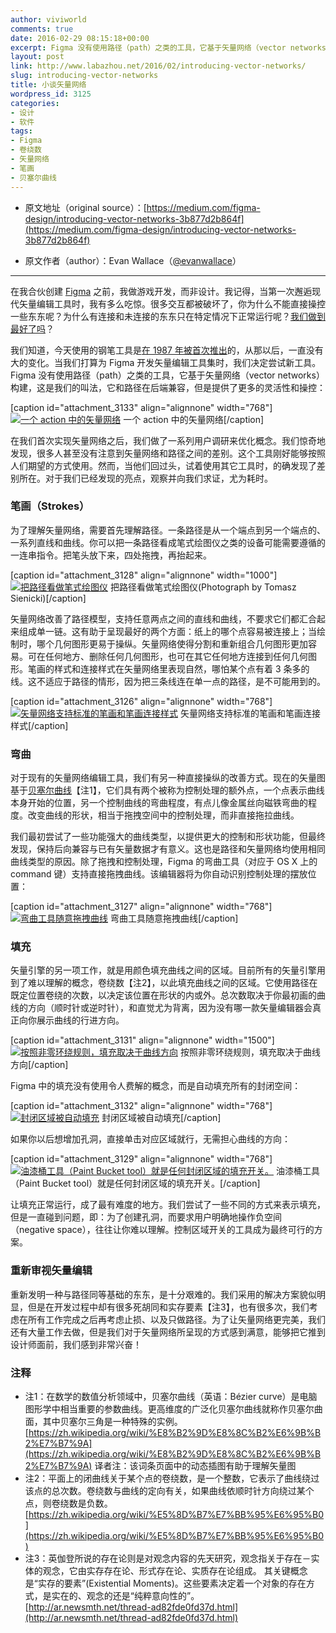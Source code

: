 ```yaml
---
author: viviworld
comments: true
date: 2016-02-29 08:15:18+00:00
excerpt: Figma 没有使用路径（path）之类的工具，它基于矢量网络（vector networks）构建，这是我们的叫法，它和路径在后端兼容，但是提供了更多的灵活性和操控
layout: post
link: http://www.labazhou.net/2016/02/introducing-vector-networks/
slug: introducing-vector-networks
title: 小谈矢量网络
wordpress_id: 3125
categories:
- 设计
- 软件
tags:
- Figma
- 卷绕数
- 矢量网络
- 笔画
- 贝塞尔曲线
---
```



	
  * 原文地址（original source）：[https://medium.com/figma-design/introducing-vector-networks-3b877d2b864f](https://medium.com/figma-design/introducing-vector-networks-3b877d2b864f)

	
  * 原文作者（author）：Evan Wallace（[@evanwallace](https://twitter.com/evanwallace)）



* * *






在我合伙创建 [Figma](http://figma.com/) 之前，我做游戏开发，而非设计。我记得，当第一次邂逅现代矢量编辑工具时，我有多么吃惊。很多交互都被破坏了，你为什么不能直接操控一些东东呢？为什么有连接和未连接的东东只在特定情况下正常运行呢？[我们做到最好了吗](http://www.labazhou.net/2015/10/giving-the-users-what-they-want/)？

我们知道，今天使用的钢笔工具是[在 1987 年被首次推出](https://www.youtube.com/watch?v=xv3xl2B6yUs)的，从那以后，一直没有大的变化。当我们打算为 Figma 开发矢量编辑工具集时，我们决定尝试新工具。Figma 没有使用路径（path）之类的工具，它基于矢量网络（vector networks）构建，这是我们的叫法，它和路径在后端兼容，但是提供了更多的灵活性和操控：

[caption id="attachment_3133" align="alignnone" width="768"][![一个 action 中的矢量网络](http://www.labazhou.net/wp-content/uploads/2016/02/1-r1gof0PNNWj1kpQsIp8Ivw.gif)](http://www.labazhou.net/wp-content/uploads/2016/02/1-r1gof0PNNWj1kpQsIp8Ivw.gif) 一个 action 中的矢量网络[/caption]

在我们首次实现矢量网络之后，我们做了一系列用户调研来优化概念。我们惊奇地发现，很多人甚至没有注意到矢量网络和路径之间的差别。这个工具刚好能够按照人们期望的方式使用。然而，当他们回过头，试着使用其它工具时，的确发现了差别所在。对于我们已经发现的亮点，观察并向我们求证，尤为耗时。


### 笔画（Strokes）


为了理解矢量网络，需要首先理解路径。一条路径是从一个端点到另一个端点的、一系列直线和曲线。你可以把一条路径看成笔式绘图仪之类的设备可能需要遵循的一连串指令。把笔头放下来，四处拖拽，再抬起来。

[caption id="attachment_3128" align="alignnone" width="1000"][![把路径看做笔式绘图仪](http://www.labazhou.net/wp-content/uploads/2016/02/1-fNbtOlHkI1E_BfrUaThFCQ.jpeg)](http://www.labazhou.net/wp-content/uploads/2016/02/1-fNbtOlHkI1E_BfrUaThFCQ.jpeg) 把路径看做笔式绘图仪(Photograph by Tomasz Sienicki)[/caption]

矢量网络改善了路径模型，支持任意两点之间的直线和曲线，不要求它们都汇合起来组成单一链。这有助于呈现最好的两个方面：纸上的哪个点容易被连接上；当绘制时，哪个几何图形更易于操纵。矢量网络使得分割和重新组合几何图形更加容易。可在任何地方、删除任何几何图形，也可在其它任何地方连接到任何几何图形。笔画的样式和连接样式在矢量网络里表现自然，哪怕某个点有着 3 条多的线。这不适应于路径的情形，因为把三条线连在单一点的路径，是不可能用到的。

[caption id="attachment_3126" align="alignnone" width="768"][![矢量网络支持标准的笔画和笔画连接样式](http://www.labazhou.net/wp-content/uploads/2016/02/1-PxChJlNJWli3Do9k2ppczg.gif)](http://www.labazhou.net/wp-content/uploads/2016/02/1-PxChJlNJWli3Do9k2ppczg.gif) 矢量网络支持标准的笔画和笔画连接样式[/caption]


### 弯曲


对于现有的矢量网络编辑工具，我们有另一种直接操纵的改善方式。现在的矢量图基于[贝塞尔曲线](https://vimeo.com/106757336)【注1】，它们具有两个被称为控制处理的额外点，一个点表示曲线本身开始的位置，另一个控制曲线的弯曲程度，有点儿像金属丝向磁铁弯曲的程度。改变曲线的形状，相当于拖拽空间中的控制处理，而非直接拖拉曲线。

我们最初尝试了一些功能强大的曲线类型，以提供更大的控制和形状功能，但最终发现，保持后向兼容与已有矢量数据才有意义。这也是路径和矢量网络均使用相同曲线类型的原因。除了拖拽和控制处理，Figma 的弯曲工具（对应于 OS X 上的 command 键）支持直接拖拽曲线。该编辑器将为你自动识别控制处理的摆放位置：

[caption id="attachment_3127" align="alignnone" width="768"][![弯曲工具随意拖拽曲线](http://www.labazhou.net/wp-content/uploads/2016/02/1-J7-SIlkTIeirqMBToahUUQ.gif)](http://www.labazhou.net/wp-content/uploads/2016/02/1-J7-SIlkTIeirqMBToahUUQ.gif) 弯曲工具随意拖拽曲线[/caption]


### 填充


矢量引擎的另一项工作，就是用颜色填充曲线之间的区域。目前所有的矢量引擎用到了难以理解的概念，卷绕数【注2】，以此填充曲线之间的区域。它使用路径在既定位置卷绕的次数，以决定该位置在形状的内或外。总次数取决于你最初画的曲线的方向（顺时针或逆时针），和直觉尤为背离，因为没有哪一款矢量编辑器会真正向你展示曲线的行进方向。

[caption id="attachment_3131" align="alignnone" width="1500"][![按照非零环绕规则，填充取决于曲线方向](http://www.labazhou.net/wp-content/uploads/2016/02/1-Dyp1KVaHUQN1WtjYnrzs_w.png)](http://www.labazhou.net/wp-content/uploads/2016/02/1-Dyp1KVaHUQN1WtjYnrzs_w.png) 按照非零环绕规则，填充取决于曲线方向[/caption]

Figma 中的填充没有使用令人费解的概念，而是自动填充所有的封闭空间：

[caption id="attachment_3132" align="alignnone" width="768"][![封闭区域被自动填充](http://www.labazhou.net/wp-content/uploads/2016/02/1-2Oi7tJtWQlcRGf4Y2ps8rQ.gif)](http://www.labazhou.net/wp-content/uploads/2016/02/1-2Oi7tJtWQlcRGf4Y2ps8rQ.gif) 封闭区域被自动填充[/caption]

如果你以后想增加孔洞，直接单击对应区域就行，无需担心曲线的方向：

[caption id="attachment_3129" align="alignnone" width="768"][![油漆桶工具（Paint Bucket tool）就是任何封闭区域的填充开关。](http://www.labazhou.net/wp-content/uploads/2016/02/1-_3EyhWTUL5C6aWuy5EqR1g.gif)](http://www.labazhou.net/wp-content/uploads/2016/02/1-_3EyhWTUL5C6aWuy5EqR1g.gif) 油漆桶工具（Paint Bucket tool）就是任何封闭区域的填充开关。[/caption]

让填充正常运行，成了最有难度的地方。我们尝试了一些不同的方式来表示填充，但是一直碰到问题，即：为了创建孔洞，而要求用户明确地操作负空间（negative space），往往让你难以理解。控制区域开关的工具成为最终可行的方案。


### 重新审视矢量编辑


重新发明一种与路径同等基础的东东，是十分艰难的。我们采用的解决方案貌似明显，但是在开发过程中却有很多死胡同和实存要素【注3】，也有很多次，我们考虑在所有工作完成之后再考虑止损、以及只做路径。为了让矢量网络更完美，我们还有大量工作去做，但是我们对于矢量网络所呈现的方式感到满意，能够把它推到设计师面前，我们感到非常兴奋！


### 注释

* 注1：在数学的数值分析领域中，贝塞尔曲线（英语：Bézier curve）是电脑图形学中相当重要的参数曲线。更高维度的广泛化贝塞尔曲线就称作贝塞尔曲面，其中贝塞尔三角是一种特殊的实例。[https://zh.wikipedia.org/wiki/%E8%B2%9D%E8%8C%B2%E6%9B%B2%E7%B7%9A](https://zh.wikipedia.org/wiki/%E8%B2%9D%E8%8C%B2%E6%9B%B2%E7%B7%9A) 译者注：该词条页面中的动态插图有助于理解矢量图
* 注2：平面上的闭曲线关于某个点的卷绕数，是一个整数，它表示了曲线绕过该点的总次数。卷绕数与曲线的定向有关，如果曲线依顺时针方向绕过某个点，则卷绕数是负数。[https://zh.wikipedia.org/wiki/%E5%8D%B7%E7%BB%95%E6%95%B0](https://zh.wikipedia.org/wiki/%E5%8D%B7%E7%BB%95%E6%95%B0) 
* 注3：英伽登所说的存在论则是对观念内容的先天研究，观念指关于存在－实体的观念，它由实存存在论、形式存在论、实质存在论组成。 其关键概念是“实存的要素”(Existential Moments)。这些要素决定着一个对象的存在方式，是实在的、观念的还是“纯粹意向性的”。 [http://ar.newsmth.net/thread-ad82fde0fd37d.html](http://ar.newsmth.net/thread-ad82fde0fd37d.html) 
